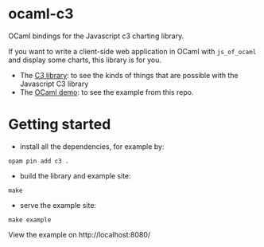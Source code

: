 # ocaml-c3
OCaml bindings for the Javascript c3 charting library.

If you want to write a client-side web application in OCaml with
`js_of_ocaml` and display some charts, this library is for you.

- The [C3 library](http://c3js.org/): to see the kinds of things
  that are possible with the Javascript C3 library
- The [OCaml demo](http://djs55.github.io/ocaml-c3/index.html):
  to see the example from this repo.

# Getting started

* install all the dependencies, for example by:

```
opam pin add c3 .
```

* build the library and example site:

```
make
```

* serve the example site:

```
make example
```

View the example on http://localhost:8080/
